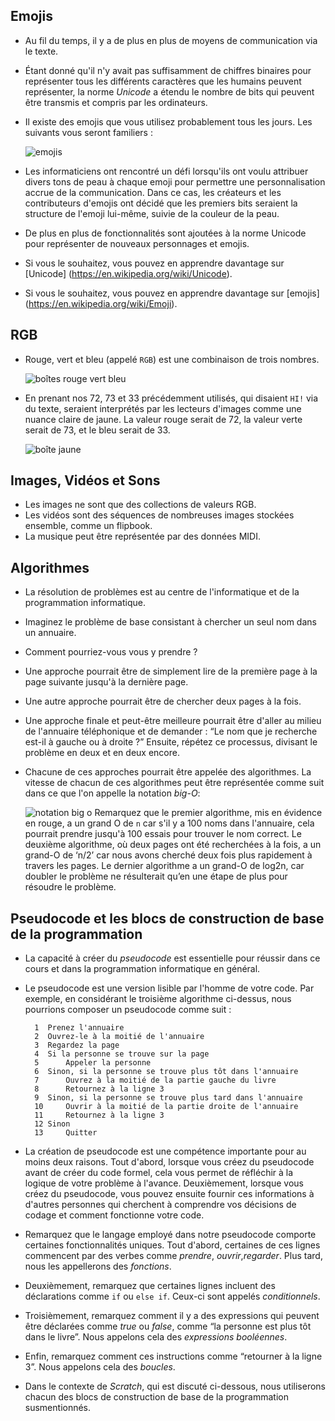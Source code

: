 Emojis
------

*   Au fil du temps, il y a de plus en plus de moyens de communication via le texte.
*   Étant donné qu'il n'y avait pas suffisamment de chiffres binaires pour représenter tous les différents caractères que les humains peuvent représenter, la norme _Unicode_ a étendu le nombre de bits qui peuvent être transmis et compris par les ordinateurs.
*   Il existe des emojis que vous utilisez probablement tous les jours. Les suivants vous seront familiers :
    
    ![emojis](https://cs50.harvard.edu/x/2023/notes/0/cs50Week0Slide103.png "emojis")
    
*   Les informaticiens ont rencontré un défi lorsqu'ils ont voulu attribuer divers tons de peau à chaque emoji pour permettre une personnalisation accrue de la communication. Dans ce cas, les créateurs et les contributeurs d'emojis ont décidé que les premiers bits seraient la structure de l'emoji lui-même, suivie de la couleur de la peau.
*   De plus en plus de fonctionnalités sont ajoutées à la norme Unicode pour représenter de nouveaux personnages et emojis.
*   Si vous le souhaitez, vous pouvez en apprendre davantage sur [Unicode] (https://en.wikipedia.org/wiki/Unicode).
*   Si vous le souhaitez, vous pouvez en apprendre davantage sur [emojis] (https://en.wikipedia.org/wiki/Emoji).

RGB
---

*   Rouge, vert et bleu (appelé `RGB`) est une combinaison de trois nombres.
    
    ![boîtes rouge vert bleu](https://cs50.harvard.edu/x/2023/notes/0/cs50Week0Slide118.png "boîtes rouge vert bleu")
    
*   En prenant nos 72, 73 et 33 précédemment utilisés, qui disaient `HI!` via du texte, seraient interprétés par les lecteurs d'images comme une nuance claire de jaune. La valeur rouge serait de 72, la valeur verte serait de 73, et le bleu serait de 33.
    
    ![boîte jaune](https://cs50.harvard.edu/x/2023/notes/0/cs50Week0Slide120.png "boîte jaune")

Images, Vidéos et Sons
-----------------------

*   Les images ne sont que des collections de valeurs RGB.
*   Les vidéos sont des séquences de nombreuses images stockées ensemble, comme un flipbook.
*   La musique peut être représentée par des données MIDI.

Algorithmes
----------

*   La résolution de problèmes est au centre de l'informatique et de la programmation informatique.
*   Imaginez le problème de base consistant à chercher un seul nom dans un annuaire.
*   Comment pourriez-vous vous y prendre ?
*   Une approche pourrait être de simplement lire de la première page à la page suivante jusqu'à la dernière page.
*   Une autre approche pourrait être de chercher deux pages à la fois.
*   Une approche finale et peut-être meilleure pourrait être d'aller au milieu de l'annuaire téléphonique et de demander : “Le nom que je recherche est-il à gauche ou à droite ?” Ensuite, répétez ce processus, divisant le problème en deux et en deux encore.
*   Chacune de ces approches pourrait être appelée des algorithmes. La vitesse de chacun de ces algorithmes peut être représentée comme suit dans ce que l'on appelle la notation _big-O_:
    
    ![notation big o](https://cs50.harvard.edu/x/2023/notes/0/cs50Week0Slide141.png "notation big o")
    Remarquez que le premier algorithme, mis en évidence en rouge, a un grand O de `n` car s'il y a 100 noms dans l'annuaire, cela pourrait prendre jusqu'à 100 essais pour trouver le nom correct. Le deuxième algorithme, où deux pages ont été recherchées à la fois, a un grand-O de ‘n/2’ car nous avons cherché deux fois plus rapidement à travers les pages. Le dernier algorithme a un grand-O de log2n, car doubler le problème ne résulterait qu’en une étape de plus pour résoudre le problème.

Pseudocode et les blocs de construction de base de la programmation
-------------------------------------------------------

*   La capacité à créer du _pseudocode_ est essentielle pour réussir dans ce cours et dans la programmation informatique en général.
*   Le pseudocode est une version lisible par l'homme de votre code. Par exemple, en considérant le troisième algorithme ci-dessus, nous pourrions composer un pseudocode comme suit :
    
          1  Prenez l'annuaire
          2  Ouvrez-le à la moitié de l'annuaire
          3  Regardez la page
          4  Si la personne se trouve sur la page
          5      Appeler la personne
          6  Sinon, si la personne se trouve plus tôt dans l'annuaire
          7      Ouvrez à la moitié de la partie gauche du livre
          8      Retournez à la ligne 3
          9  Sinon, si la personne se trouve plus tard dans l'annuaire
          10     Ouvrir à la moitié de la partie droite de l'annuaire
          11     Retournez à la ligne 3
          12 Sinon
          13     Quitter
        
    
*   La création de pseudocode est une compétence importante pour au moins deux raisons. Tout d'abord, lorsque vous créez du pseudocode avant de créer du code formel, cela vous permet de réfléchir à la logique de votre problème à l'avance. Deuxièmement, lorsque vous créez du pseudocode, vous pouvez ensuite fournir ces informations à d'autres personnes qui cherchent à comprendre vos décisions de codage et comment fonctionne votre code.
*   Remarquez que le langage employé dans notre pseudocode comporte certaines fonctionnalités uniques. Tout d'abord, certaines de ces lignes commencent par des verbes comme _prendre_, _ouvrir_,_regarder_. Plus tard, nous les appellerons des _fonctions_.
*   Deuxièmement, remarquez que certaines lignes incluent des déclarations comme `if` ou `else if`. Ceux-ci sont appelés _conditionnels_.
*   Troisièmement, remarquez comment il y a des expressions qui peuvent être déclarées comme _true_ ou _false_, comme “la personne est plus tôt dans le livre”. Nous appelons cela des _expressions booléennes_.
*   Enfin, remarquez comment ces instructions comme “retourner à la ligne 3”. Nous appelons cela des _boucles_.
*   Dans le contexte de _Scratch_, qui est discuté ci-dessous, nous utiliserons chacun des blocs de construction de base de la programmation susmentionnés.